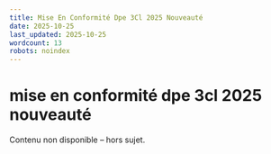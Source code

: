 ```yaml
---
title: Mise En Conformité Dpe 3Cl 2025 Nouveauté
date: 2025-10-25
last_updated: 2025-10-25
wordcount: 13
robots: noindex
---
```


# mise en conformité dpe 3cl 2025 nouveauté

Contenu non disponible – hors sujet.